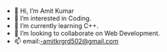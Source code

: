 - 👋 Hi, I’m Amit Kumar
- 👀 I’m interested in Coding.
- 🌱 I’m currently learning C++.
- 💞️ I’m looking to collaborate on Web Development.
- 📫 email:-amitkrgrd502@gmail.com
